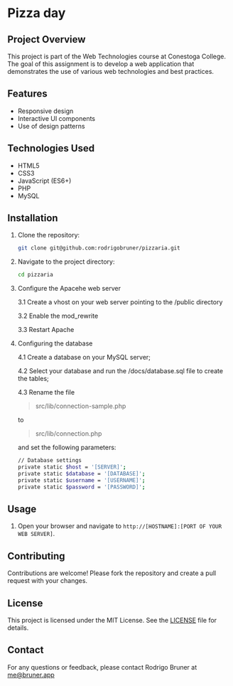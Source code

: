 # Pizza day

## Project Overview

This project is part of the Web Technologies course at Conestoga College. The goal of this assignment is to develop a web application that demonstrates the use of various web technologies and best practices.

## Features

- Responsive design
- Interactive UI components
- Use of design patterns

## Technologies Used

- HTML5
- CSS3
- JavaScript (ES6+)
- PHP
- MySQL

## Installation

1. Clone the repository:
    ```bash
    git clone git@github.com:rodrigobruner/pizzaria.git
    ```
2. Navigate to the project directory:
    ```bash
    cd pizzaria
    ```
3. Configure the Apacehe web server 

    3.1 Create a vhost on your web server pointing to the /public directory

    3.2 Enable the mod_rewrite

    3.3 Restart Apache

4. Configuring the database

    4.1 Create a database on your MySQL server;
    
    4.2 Select your database and run the /docs/database.sql file to create the tables;

    4.3 Rename the file 
    
    > src/lib/connection-sample.php 

    to 

    >src/lib/connection.php 
    
    and set the following parameters:

     ```bash   
    // Database settings
    private static $host = '[SERVER]';
    private static $database = '[DATABASE]';
    private static $username = '[USERNAME]';
    private static $password = '[PASSWORD]';
      ```

## Usage

1. Open your browser and navigate to `http://[HOSTNAME]:[PORT OF YOUR WEB SERVER]`.

## Contributing

Contributions are welcome! Please fork the repository and create a pull request with your changes.

## License

This project is licensed under the MIT License. See the [LICENSE](LICENSE) file for details.

## Contact

For any questions or feedback, please contact Rodrigo Bruner at me@bruner.app
